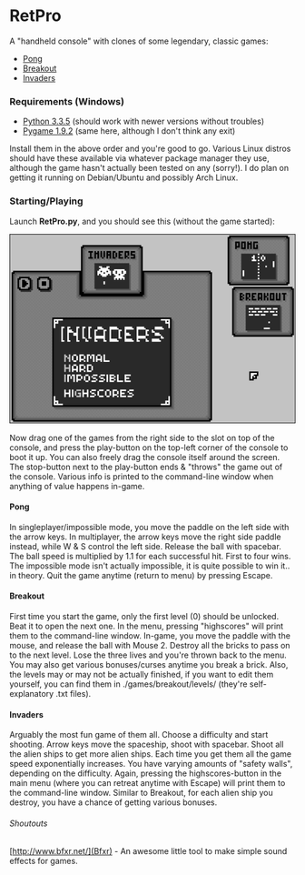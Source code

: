 # RetPro

A "handheld console" with clones of some legendary, classic games:

- [Pong](#pong)
- [Breakout](#breakout)
- [Invaders](#invaders)


### Requirements (Windows)

- [Python 3.3.5](https://www.python.org/downloads/release/python-335) (should work with newer versions without troubles)
- [Pygame 1.9.2](https://bitbucket.org/pygame/pygame/downloads) (same here, although I don't think any exit)

Install them in the above order and you're good to go. Various Linux distros should have these available via whatever package manager they use, although the game hasn't actually been tested on any (sorry!). I do plan on getting it running on Debian/Ubuntu and possibly Arch Linux.


### Starting/Playing

Launch **RetPro.py**, and you should see this (without the game started):

![TITLE](/images/main.png)

Now drag one of the games from the right side to the slot on top of the console, and press the play-button on the top-left corner of the console to boot it up. You can also freely drag the console itself around the screen. The stop-button next to the play-button ends & "throws" the game out of the console. Various info is printed to the command-line window when anything of value happens in-game.


#### Pong

In singleplayer/impossible mode, you move the paddle on the left side with the arrow keys. In multiplayer, the arrow keys move the right side paddle instead, while W & S control the left side. Release the ball with spacebar. The ball speed is multiplied by 1.1 for each successful hit. First to four wins. The impossible mode isn't actually impossible, it is quite possible to win it.. in theory. Quit the game anytime (return to menu) by pressing Escape.

#### Breakout

First time you start the game, only the first level (0) should be unlocked. Beat it to open the next one. In the menu, pressing "highscores" will print them to the command-line window. In-game, you move the paddle with the mouse, and release the ball with Mouse 2. Destroy all the bricks to pass on to the next level. Lose the three lives and you're thrown back to the menu. You may also get various bonuses/curses anytime you break a brick. Also, the levels may or may not be actually finished, if you want to edit them yourself, you can find them in ./games/breakout/levels/ (they're self-explanatory .txt files).

#### Invaders

Arguably the most fun game of them all. Choose a difficulty and start shooting. Arrow keys move the spaceship, shoot with spacebar. Shoot all the alien ships to get more alien ships. Each time you get them all the game speed exponentially increases. You have varying amounts of "safety walls", depending on the difficulty. Again, pressing the highscores-button in the main menu (where you can retreat anytime with Escape) will print them to the command-line window. Similar to Breakout, for each alien ship you destroy, you have a chance of getting various bonuses.


###### Shoutouts

[http://www.bfxr.net/](Bfxr) - An awesome little tool to make simple sound effects for games.
